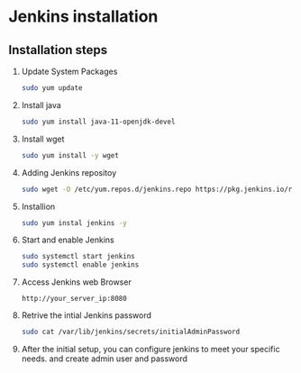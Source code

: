 # Jenkins installation 



## Installation steps 

1. Update System Packages

   `````bash 
   sudo yum update
   `````

2. Install java 

   ``````bash 
   sudo yum install java-11-openjdk-devel
   ``````

3. Install wget 

   `````bash
   sudo yum install -y wget
   `````

4. Adding Jenkins repositoy 

   ````bash 
   sudo wget -O /etc/yum.repos.d/jenkins.repo https://pkg.jenkins.io/redhat-stable/jenkins.repo
   ````

5. Installion 

   `````bash 
   sudo yum instal jenkins -y 
   `````

6. Start and enable Jenkins 

   ``````bash 
   sudo systemctl start jenkins
   sudo systemctl enable jenkins
   ``````

7. Access Jenkins web Browser 

   `````text
   http://your_server_ip:8080
   `````

8. Retrive the intial Jenkins password 

   `````bash
   sudo cat /var/lib/jenkins/secrets/initialAdminPassword
   `````

9. After the initial setup, you can configure jenkins to meet your specific needs. and create admin user and password 